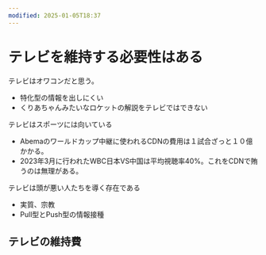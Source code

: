 ```yaml
---
modified: 2025-01-05T18:37
---
```

# テレビを維持する必要性はある

テレビはオワコンだと思う。

- 特化型の情報を出しにくい  
- くりあちゃんみたいなロケットの解説をテレビではできない  

テレビはスポーツには向いている

- Abemaのワールドカップ中継に使われるCDNの費用は１試合ざっと１０億かかる。  
- 2023年3月に行われたWBC日本VS中国は平均視聴率40%。これをCDNで賄うのは無理がある。  

テレビは頭が悪い人たちを導く存在である

- 実質、宗教  
- Pull型とPush型の情報接種  

## テレビの維持費